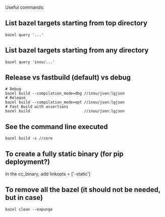 
Useful commands:

## List bazel targets starting from top directory

    bazel query '...'

## List bazel targets starting from any directory

    bazel query 'inou/...'

## Release vs fastbuild (default) vs debug

    # Debug
    bazel build --compilation_mode=dbg //inou/json:lgjson
    # Release
    bazel build --compilation_mode=opt //inou/json:lgjson
    # Fast Build with assertions
    bazel build                        //inou/json:lgjson

## See the command line executed

    bazel build -s //core

## To create a fully static binary (for pip deployment?)

 In the cc_binary, add linkopts = ['-static']

## To remove all the bazel (it should not be needed, but in case)

    bazel clean --expunge

